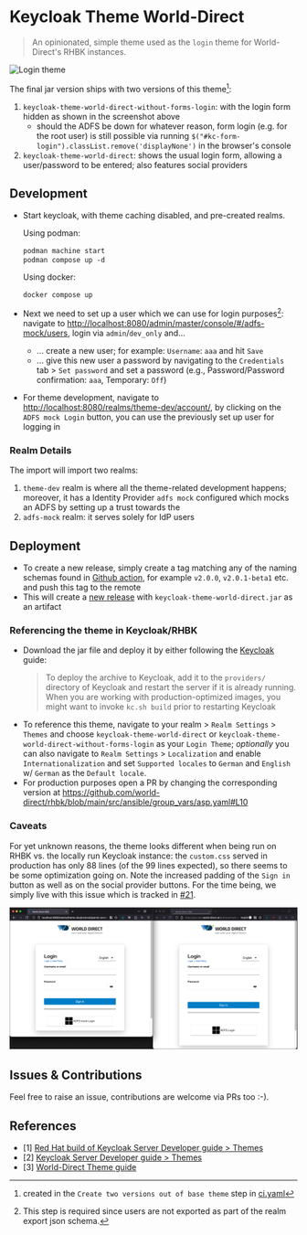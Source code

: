 # Keycloak Theme World-Direct

> An opinionated, simple theme used as the `login` theme for World-Direct's RHBK instances.

![Login theme](img/login_theme.png)

The final jar version ships with two versions of this theme[^1]:

1. `keycloak-theme-world-direct-without-forms-login`: with the login form hidden as shown in the screenshot above
    * should the ADFS be down for whatever reason, form login (e.g. for the root user) is still possible via running `$("#kc-form-login").classList.remove('displayNone')` in the browser's console
2. `keycloak-theme-world-direct`: shows the usual login form, allowing a user/password to be entered; also features social providers

[^1]: created in the `Create two versions out of base theme` step in [ci.yaml](.github/workflows/ci.yaml#:24)

## Development

* Start keycloak, with theme caching disabled, and pre-created realms.

  Using podman:

  ```shell
  podman machine start
  podman compose up -d
  ```

  Using docker:
  
  ```shell
  docker compose up
  ```

* Next we need to set up a user which we can use for login purposes[^2]:
  navigate to <http://localhost:8080/admin/master/console/#/adfs-mock/users>, login via `admin`/`dev_only` and...
  * ... create a new user; for example: `Username`: `aaa` and hit `Save`
  * ... give this new user a password by navigating to the `Credentials` tab > `Set password` and set a password (e.g., Password/Password confirmation: `aaa`, Temporary: `Off`)
* For theme development, navigate to <http://localhost:8080/realms/theme-dev/account/>, by clicking on the `ADFS mock Login` button, you can use the previously set up user for logging in

[^2]: This step is required since users are not exported as part of the realm export json schema.

### Realm Details

The import will import two realms:

1. `theme-dev` realm is where all the theme-related development happens; moreover, it has a Identity Provider `adfs mock` configured which mocks an ADFS by setting up a trust towards the
2. `adfs-mock` realm: it serves solely for IdP users

## Deployment

* To create a new release, simply create a tag matching any of the naming schemas found in [Github action](.github/workflows/ci.yaml#L7), for example `v2.0.0`, `v2.0.1-beta1` etc. and push this tag to the remote
* This will create a [new release](https://github.com/world-direct/keycloak-theme-world-direct/releases) with `keycloak-theme-world-direct.jar` as an artifact

### Referencing the theme in Keycloak/RHBK

* Download the jar file and deploy it by either following the [Keycloak](https://www.keycloak.org/docs/latest/server_development/#deploying-themes) guide:
  > To deploy the archive to Keycloak, add it to the `providers/` directory of Keycloak and restart the server if it is already running. When you are working with production-optimized images, you might want to invoke `kc.sh build` prior to restarting Keycloak
* To reference this theme, navigate to your realm > `Realm Settings` > `Themes` and choose `keycloak-theme-world-direct` or `keycloak-theme-world-direct-without-forms-login` as your `Login Theme`; *optionally* you can also navigate to `Realm Settings` > `Localization` and enable `Internationalization` and set `Supported locales` to `German` and `English` w/ `German` as the `Default locale`.
* For production purposes open a PR by changing the corresponding version at <https://github.com/world-direct/rhbk/blob/main/src/ansible/group_vars/asp.yaml#L10>

### Caveats

For yet unknown reasons, the theme looks different when being run on RHBK vs. the locally run Keycloak instance: the `custom.css` served in production has only 88 lines (of the 99 lines expected), so there seems to be some optimization going on. Note the increased padding of the `Sign in` button as well as on the social provider buttons. For the time being, we simply live with this issue which is tracked in [\#21](https://github.com/world-direct/keycloak-theme-world-direct/issues/21).

![rhbk_css_optimizations](img/rhbk_css_optimizations.png)

## Issues & Contributions

Feel free to raise an issue, contributions are welcome via PRs too :-).

## References

* [1] [Red Hat build of Keycloak Server Developer guide \> Themes](https://docs.redhat.com/en/documentation/red_hat_build_of_keycloak/24.0/html-single/server_developer_guide/index#theme_types)
* [2] [Keycloak Server Developer guide \> Themes](https://www.keycloak.org/docs/latest/server_development/#_themes)
* [3] [World-Direct Theme guide](https://github.com/world-direct/rhbk/blob/main/docs/guides/themes.md)
